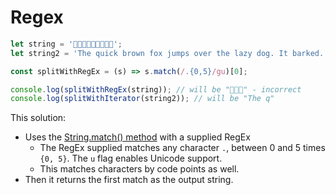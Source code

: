 # Regex

```javascript
let string = '👨‍👨‍👧‍👧💜🤧🤒🏥😀';
let string2 = 'The quick brown fox jumps over the lazy dog. It barked.';

const splitWithRegEx = (s) => s.match(/.{0,5}/gu)[0];

console.log(splitWithRegEx(string)); // will be "👨‍👨‍👧" - incorrect
console.log(splitWithIterator(string2)); // will be "‍The q"
```

This solution:

- Uses the [String.match() method][match] with a supplied RegEx
  - The RegEx supplied matches any character `.`, between 0 and 5 times `{0, 5}`. The `u` flag enables Unicode support.
  - This matches characters by code points as well.
- Then it returns the first match as the output string.

[match]: https://developer.mozilla.org/en-US/docs/Web/JavaScript/Reference/Global_Objects/String/match
